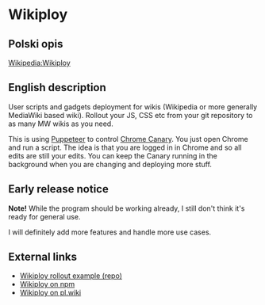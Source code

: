 Wikiploy
==========================

## Polski opis

[Wikipedia:Wikiploy](https://pl.wikipedia.org/wiki/Wikipedia:Wikiploy)

## English description

User scripts and gadgets deployment for wikis (Wikipedia or more generally MediaWiki based wiki).
Rollout your JS, CSS etc from your git repository to as many MW wikis as you need.

This is using [Puppeteer](https://pptr.dev/) to control [Chrome Canary](https://www.google.com/chrome/canary/). You just open Chrome and run a script. The idea is that you are logged in in Chrome and so all edits are still your edits. You can keep the Canary running in the background when you are changing and deploying more stuff.

## Early release notice

**Note!** While the program should be working already, I still don't think it's ready for general use.

I will definitely add more features and handle more use cases.

## External links
* [Wikiploy rollout example (repo)](https://github.com/Eccenux/wikiploy-rollout-example/)
* [Wikiploy on npm](https://www.npmjs.com/package/wikiploy)
* [Wikiploy on pl.wiki](https://pl.wikipedia.org/wiki/Wikipedia:Wikiploy)
